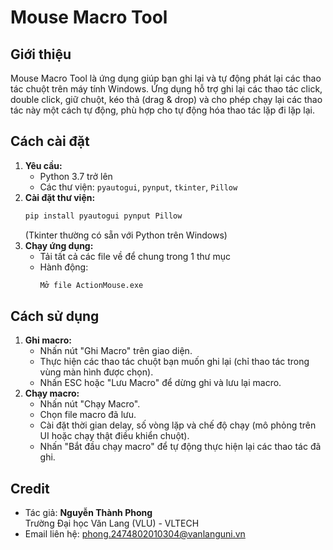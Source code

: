# Mouse Macro Tool

## Giới thiệu
Mouse Macro Tool là ứng dụng giúp bạn ghi lại và tự động phát lại các thao tác chuột trên máy tính Windows. Ứng dụng hỗ trợ ghi lại các thao tác click, double click, giữ chuột, kéo thả (drag & drop) và cho phép chạy lại các thao tác này một cách tự động, phù hợp cho tự động hóa thao tác lặp đi lặp lại.

## Cách cài đặt
1. **Yêu cầu:**
   - Python 3.7 trở lên
   - Các thư viện: `pyautogui`, `pynput`, `tkinter`, `Pillow`
2. **Cài đặt thư viện:**
   ```bash
   pip install pyautogui pynput Pillow
   ```
   (Tkinter thường có sẵn với Python trên Windows)
3. **Chạy ứng dụng:**
   - Tải tất cả các file về để chung trong 1 thư mục
   - Hành động:
     ```bash
     Mở file ActionMouse.exe
     ```

## Cách sử dụng
1. **Ghi macro:**
   - Nhấn nút "Ghi Macro" trên giao diện.
   - Thực hiện các thao tác chuột bạn muốn ghi lại (chỉ thao tác trong vùng màn hình được chọn).
   - Nhấn ESC hoặc "Lưu Macro" để dừng ghi và lưu lại macro.
2. **Chạy macro:**
   - Nhấn nút "Chạy Macro".
   - Chọn file macro đã lưu.
   - Cài đặt thời gian delay, số vòng lặp và chế độ chạy (mô phỏng trên UI hoặc chạy thật điều khiển chuột).
   - Nhấn "Bắt đầu chạy macro" để tự động thực hiện lại các thao tác đã ghi.

## Credit
- Tác giả: **Nguyễn Thành Phong**  
  Trường Đại học Văn Lang (VLU) - VLTECH
- Email liên hệ: phong.2474802010304@vanlanguni.vn
